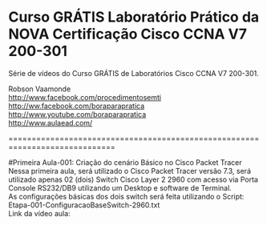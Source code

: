 # Curso GRÁTIS Laboratório Prático da NOVA Certificação Cisco CCNA V7 200-301

Série de vídeos do Curso GRÁTIS de Laboratórios Cisco CCNA V7 200-301.

Robson Vaamonde<br>
http://www.facebook.com/procedimentosemti<br>
http://ww.facebook.com/boraparapratica<br>
http://www.youtube.com/boraparapratica<br>
http://www.aulaead.com/

=============================================================================

#Primeira Aula-001: Criação do cenário Básico no Cisco Packet Tracer<br>
Nessa primeira aula, será utilizado o Cisco Packet Tracer versão 7.3, será utilizado apenas 02 (dois) Switch Cisco Layer 2 2960 com acesso via Porta Console RS232/DB9 utilizando um Desktop e software de Terminal.<br>
As configurações básicas dos dois switch será feita utilizando o Script: Etapa-001-ConfiguracaoBaseSwitch-2960.txt<br>
Link da vídeo aula:
